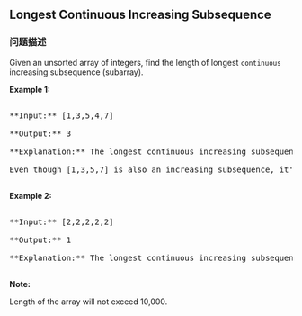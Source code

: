 ## Longest Continuous Increasing Subsequence  
### 问题描述

Given an unsorted array of integers, find the length of longest `continuous` increasing subsequence (subarray).


**Example 1:**<br />
<pre>
**Input:** [1,3,5,4,7]
**Output:** 3
**Explanation:** The longest continuous increasing subsequence is [1,3,5], its length is 3. 
Even though [1,3,5,7] is also an increasing subsequence, it's not a continuous one where 5 and 7 are separated by 4. 
</pre>


**Example 2:**<br />
<pre>
**Input:** [2,2,2,2,2]
**Output:** 1
**Explanation:** The longest continuous increasing subsequence is [2], its length is 1. 
</pre>


**Note:**
Length of the array will not exceed 10,000.

